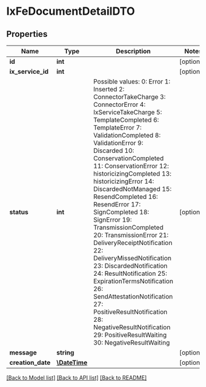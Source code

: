 # IxFeDocumentDetailDTO

## Properties
Name | Type | Description | Notes
------------ | ------------- | ------------- | -------------
**id** | **int** |  | [optional] 
**ix_service_id** | **int** |  | [optional] 
**status** | **int** | Possible values:  0: Error  1: Inserted  2: ConnectorTakeCharge  3: ConnectorError  4: IxServiceTakeCharge  5: TemplateCompleted  6: TemplateError  7: ValidationCompleted  8: ValidationError  9: Discarded  10: ConservationCompleted  11: ConservationError  12: historicizingCompleted  13: historicizingError  14: DiscardedNotManaged  15: ResendCompleted  16: ResendError  17: SignCompleted  18: SignError  19: TransmissionCompleted  20: TransmissionError  21: DeliveryReceiptNotification  22: DeliveryMissedNotification  23: DiscardedNotification  24: ResultNotification  25: ExpirationTermsNotification  26: SendAttestationNotification  27: PositiveResultNotification  28: NegativeResultNotification  29: PositiveResultWaiting  30: NegativeResultWaiting | [optional] 
**message** | **string** |  | [optional] 
**creation_date** | [**\DateTime**](\DateTime.md) |  | [optional] 

[[Back to Model list]](../README.md#documentation-for-models) [[Back to API list]](../README.md#documentation-for-api-endpoints) [[Back to README]](../README.md)



